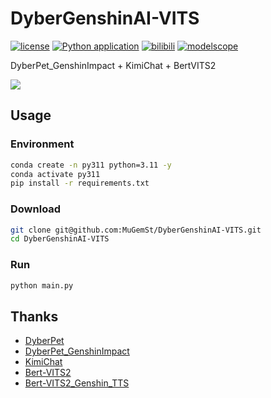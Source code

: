# DyberGenshinAI-VITS
[![license](https://img.shields.io/github/license/MuGemSt/DyberGenshinAI-VITS.svg)](https://github.com/MuGemSt/DyberGenshinAI-VITS/blob/main/LICENSE)
[![Python application](https://github.com/MuGemSt/DyberGenshinAI-VITS/actions/workflows/python-app.yml/badge.svg?branch=main)](https://github.com/MuGemSt/DyberGenshinAI-VITS/actions/workflows/python-app.yml)
[![bilibili](https://img.shields.io/badge/bilibili-BV1dD421P7LZ-fc8bab.svg)](https://www.bilibili.com/video/BV1dD421P7LZ)
[![modelscope](https://img.shields.io/badge/ModelScope-hoyoTTS-624aff.svg)](https://www.modelscope.cn/studios/MuGemSt/hoyoTTS)

DyberPet_GenshinImpact + KimiChat + BertVITS2

![](https://github.com/MuGemSt/DyberGenshinAI-VITS/assets/20459298/e03c7bf4-bb49-434d-9145-dab1622ee215)

## Usage
### Environment
```bash
conda create -n py311 python=3.11 -y
conda activate py311
pip install -r requirements.txt
```

### Download
```bash
git clone git@github.com:MuGemSt/DyberGenshinAI-VITS.git
cd DyberGenshinAI-VITS
```

### Run
```bash
python main.py
```

## Thanks
- [DyberPet](https://github.com/ChaozhongLiu/DyberPet)
- [DyberPet_GenshinImpact](https://github.com/ChaozhongLiu/DyberPet_GenshinImpact)
- [KimiChat](https://platform.moonshot.cn/console/api-keys)
- [Bert-VITS2](https://github.com/fishaudio/Bert-VITS2)
- [Bert-VITS2_Genshin_TTS](https://www.modelscope.cn/studios/erythrocyte/Bert-VITS2_Genshin_TTS)
